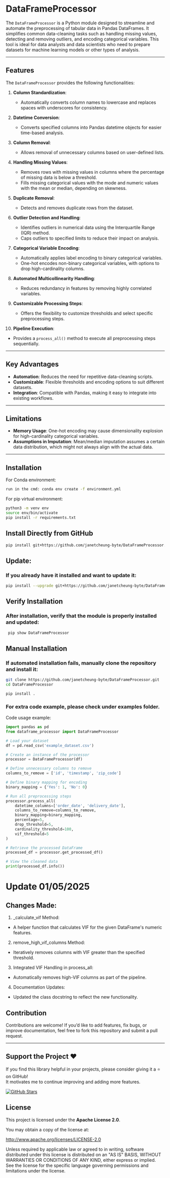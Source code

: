 # DataFrameProcessor

The `DataFrameProcessor` is a Python module designed to streamline and automate the preprocessing of tabular data in Pandas DataFrames. It simplifies common data-cleaning tasks such as handling missing values, detecting and removing outliers, and encoding categorical variables. This tool is ideal for data analysts and data scientists who need to prepare datasets for machine learning models or other types of analysis.

---

## Features
The `DataFrameProcessor` provides the following functionalities:

1. **Column Standardization**:
   - Automatically converts column names to lowercase and replaces spaces with underscores for consistency.

2. **Datetime Conversion**:
   - Converts specified columns into Pandas datetime objects for easier time-based analysis.

3. **Column Removal**:
   - Allows removal of unnecessary columns based on user-defined lists.

4. **Handling Missing Values**:
   - Removes rows with missing values in columns where the percentage of missing data is below a threshold.
   - Fills missing categorical values with the mode and numeric values with the mean or median, depending on skewness.

5. **Duplicate Removal**:
   - Detects and removes duplicate rows from the dataset.

6. **Outlier Detection and Handling**:
   - Identifies outliers in numerical data using the Interquartile Range (IQR) method.
   - Caps outliers to specified limits to reduce their impact on analysis.

7. **Categorical Variable Encoding**:
   - Automatically applies label encoding to binary categorical variables.
   - One-hot encodes non-binary categorical variables, with options to drop high-cardinality columns.

8. **Automated Multicollinearity Handling**: 
   - Reduces redundancy in features by removing highly correlated variables.

9. **Customizable Processing Steps**:
   - Offers the flexibility to customize thresholds and select specific preprocessing steps.

10. **Pipeline Execution**:
   - Provides a `process_all()` method to execute all preprocessing steps sequentially.

---



## Key Advantages
- **Automation**: Reduces the need for repetitive data-cleaning scripts.
- **Customizable**: Flexible thresholds and encoding options to suit different datasets.
- **Integration**: Compatible with Pandas, making it easy to integrate into existing workflows.

---

## Limitations
- **Memory Usage**: One-hot encoding may cause dimensionality explosion for high-cardinality categorical variables.
- **Assumptions in Imputation**: Mean/median imputation assumes a certain data distribution, which might not always align with the actual data.

---
## Installation

For Conda environment:
```bash
run in the cmd: conda env create -f environment.yml
```

For pip virtual environment:
```bash
python3 -m venv env
source env/bin/activate
pip install -r requirements.txt
```

## Install Directly from GitHub
```bash
pip install git+https://github.com/janetcheung-byte/DataFrameProcessor.git
```

## Update:
### If you already have it installed and want to update it:
```bash
pip install --upgrade git+https://github.com/janetcheung-byte/DataFrameProcessor.git
```

## Verify Installation
### After installation, verify that the module is properly installed and updated:
```bash
 pip show DataFrameProcessor
```

## Manual Installation
### If automated installation fails, manually clone the repository and install it:
```bash
git clone https://github.com/janetcheung-byte/DataFrameProcessor.git
cd DataFrameProcessor
```
```bash
pip install .
```

### For extra code example, please check under examples folder.

Code usage example:
```python
import pandas as pd
from dataframe_processor import DataFrameProcessor

# Load your dataset
df = pd.read_csv('example_dataset.csv')

# Create an instance of the processor
processor = DataFrameProcessor(df)

# Define unnecessary columns to remove
columns_to_remove = ['id', 'timestamp', 'zip_code']

# Define binary mapping for encoding
binary_mapping = {'Yes': 1, 'No': 0}

# Run all preprocessing steps
processor.process_all(
    datetime_columns=['order_date', 'delivery_date'],
    columns_to_remove=columns_to_remove,
    binary_mapping=binary_mapping,
    percentage=5,
    drop_threshold=5,
    cardinality_threshold=100,
    vif_threshold=5
)

# Retrieve the processed DataFrame
processed_df = processor.get_processed_df()

# View the cleaned data
print(processed_df.info())
```

# Update 01/05/2025
## Changes Made:
1. _calculate_vif Method:

- A helper function that calculates VIF for the given DataFrame's numeric features.

2. remove_high_vif_columns Method:

- Iteratively removes columns with VIF greater than the specified threshold.

3. Integrated VIF Handling in process_all:

- Automatically removes high-VIF columns as part of the pipeline.

4. Documentation Updates:

- Updated the class docstring to reflect the new functionality.




## Contribution
Contributions are welcome! If you’d like to add features, fix bugs, or improve documentation, feel free to fork this repository and submit a pull request.

---

## Support the Project ❤️

If you find this library helpful in your projects, please consider giving it a ⭐ on GitHub!  
It motivates me to continue improving and adding more features.

[![GitHub Stars](https://img.shields.io/github/stars/janetcheung-byte/DataFrameProcessor?style=social)](https://github.com/janetcheung-byte/DataFrameProcessor)


## License
This project is licensed under the **Apache License 2.0**.

You may obtain a copy of the license at:

http://www.apache.org/licenses/LICENSE-2.0


Unless required by applicable law or agreed to in writing, software distributed under this license is distributed on an "AS IS" BASIS, WITHOUT WARRANTIES OR CONDITIONS OF ANY KIND, either express or implied. See the license for the specific language governing permissions and limitations under the license.





